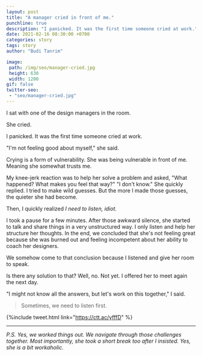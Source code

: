 ```yaml
---
layout: post
title: "A manager cried in front of me."
punchline: true
description: "I panicked. It was the first time someone cried at work."
date: 2021-02-16 08:30:00 +0700
categories: story
tags: story
author: "Budi Tanrim"

image:
 path: /img/seo/manager-cried.jpg
 height: 630
 width: 1200
gif: false
twitter-seo: 
 - "seo/manager-cried.jpg"
---
```


I sat with one of the design managers in the room.

She cried.

I panicked. It was the first time someone cried at work.

"I'm not feeling good about myself," she said.

Crying is a form of vulnerability. She was being vulnerable in front of me. Meaning she somewhat trusts me.

My knee-jerk reaction was to help her solve a problem and asked, "What happened? What makes you feel that way?" "I don't know." She quickly replied. I tried to make wild guesses. But the more I made those guesses, the quieter she had become.

Then, I quickly realized *I need to listen, idiot.*

I took a pause for a few minutes. After those awkward silence, she started to talk and share things in a very unstructured way. I only listen and help her structure her thoughts. In the end, we concluded that she's not feeling great because she was burned out and feeling incompetent about her ability to coach her designers.

We somehow come to that conclusion because I listened and give her room to speak.

Is there any solution to that? Well, no. Not yet. I offered her to meet again the next day.

"I might not know all the answers, but let's work on this together," I said.

> Sometimes, we need to listen first.

{%include tweet.html link="https://ctt.ac/yfffD" %}

---

*P.S. Yes, we worked things out. We navigate through those challenges together. Most importantly, she took a short break too after I insisted. Yes, she is a bit workaholic.*